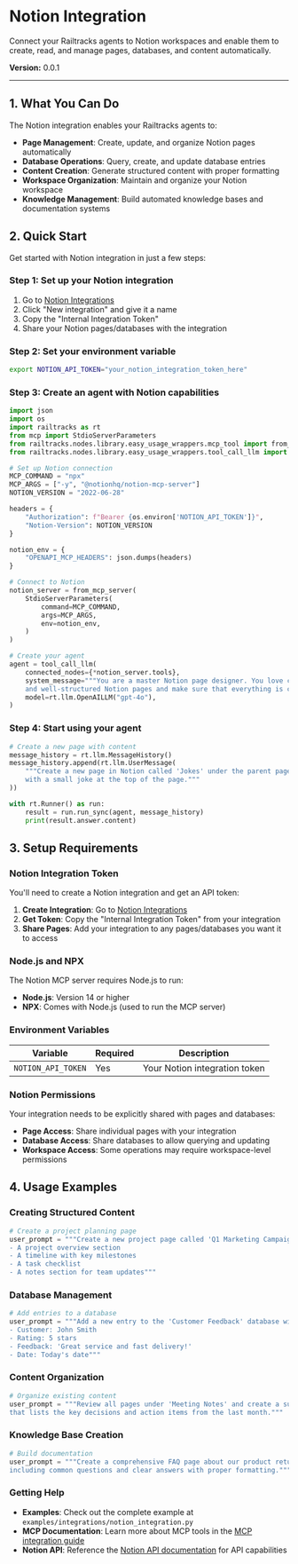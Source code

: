 # Notion Integration

Connect your Railtracks agents to Notion workspaces and enable them to create, read, and manage pages, databases, and content automatically.

**Version:** 0.0.1

---

## 1. What You Can Do

The Notion integration enables your Railtracks agents to:

- **Page Management**: Create, update, and organize Notion pages automatically
- **Database Operations**: Query, create, and update database entries
- **Content Creation**: Generate structured content with proper formatting
- **Workspace Organization**: Maintain and organize your Notion workspace
- **Knowledge Management**: Build automated knowledge bases and documentation systems

## 2. Quick Start

Get started with Notion integration in just a few steps:

### Step 1: Set up your Notion integration

1. Go to [Notion Integrations](https://www.notion.so/my-integrations)
2. Click "New integration" and give it a name
3. Copy the "Internal Integration Token"
4. Share your Notion pages/databases with the integration

### Step 2: Set your environment variable

```bash
export NOTION_API_TOKEN="your_notion_integration_token_here"
```

### Step 3: Create an agent with Notion capabilities

```python
import json
import os
import railtracks as rt
from mcp import StdioServerParameters
from railtracks.nodes.library.easy_usage_wrappers.mcp_tool import from_mcp_server
from railtracks.nodes.library.easy_usage_wrappers.tool_call_llm import tool_call_llm

# Set up Notion connection
MCP_COMMAND = "npx"
MCP_ARGS = ["-y", "@notionhq/notion-mcp-server"]
NOTION_VERSION = "2022-06-28"

headers = {
    "Authorization": f"Bearer {os.environ['NOTION_API_TOKEN']}",
    "Notion-Version": NOTION_VERSION
}

notion_env = {
    "OPENAPI_MCP_HEADERS": json.dumps(headers)
}

# Connect to Notion
notion_server = from_mcp_server(
    StdioServerParameters(
        command=MCP_COMMAND,
        args=MCP_ARGS,
        env=notion_env,
    )
)

# Create your agent
agent = tool_call_llm(
    connected_nodes={*notion_server.tools},
    system_message="""You are a master Notion page designer. You love creating beautiful
    and well-structured Notion pages and make sure that everything is correctly formatted.""",
    model=rt.llm.OpenAILLM("gpt-4o"),
)
```

### Step 4: Start using your agent

```python
# Create a new page with content
message_history = rt.llm.MessageHistory()
message_history.append(rt.llm.UserMessage(
    """Create a new page in Notion called 'Jokes' under the parent page "Welcome to Notion!" 
    with a small joke at the top of the page."""
))

with rt.Runner() as run:
    result = run.run_sync(agent, message_history)
    print(result.answer.content)
```

## 3. Setup Requirements

### Notion Integration Token

You'll need to create a Notion integration and get an API token:

1. **Create Integration**: Go to [Notion Integrations](https://www.notion.so/my-integrations)
2. **Get Token**: Copy the "Internal Integration Token" from your integration
3. **Share Pages**: Add your integration to any pages/databases you want it to access

### Node.js and NPX

The Notion MCP server requires Node.js to run:
- **Node.js**: Version 14 or higher
- **NPX**: Comes with Node.js (used to run the MCP server)

### Environment Variables

| Variable | Required | Description |
|----------|----------|-------------|
| `NOTION_API_TOKEN` | Yes | Your Notion integration token |

### Notion Permissions

Your integration needs to be explicitly shared with pages and databases:
- **Page Access**: Share individual pages with your integration
- **Database Access**: Share databases to allow querying and updating
- **Workspace Access**: Some operations may require workspace-level permissions

## 4. Usage Examples

### Creating Structured Content

```python
# Create a project planning page
user_prompt = """Create a new project page called 'Q1 Marketing Campaign' with:
- A project overview section
- A timeline with key milestones
- A task checklist
- A notes section for team updates"""
```

### Database Management

```python
# Add entries to a database
user_prompt = """Add a new entry to the 'Customer Feedback' database with:
- Customer: John Smith
- Rating: 5 stars
- Feedback: 'Great service and fast delivery!'
- Date: Today's date"""
```

### Content Organization

```python
# Organize existing content
user_prompt = """Review all pages under 'Meeting Notes' and create a summary page 
that lists the key decisions and action items from the last month."""
```

### Knowledge Base Creation

```python
# Build documentation
user_prompt = """Create a comprehensive FAQ page about our product return policy, 
including common questions and clear answers with proper formatting."""
```

### Getting Help

- **Examples**: Check out the complete example at `examples/integrations/notion_integration.py`
- **MCP Documentation**: Learn more about MCP tools in the [MCP integration guide](../mcp/MCP_tools_in_RT.md)
- **Notion API**: Reference the [Notion API documentation](https://developers.notion.com/) for API capabilities
